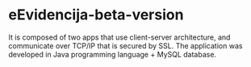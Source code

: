 # eEvidencija-beta-version
It is composed of two apps that use client-server architecture, and communicate over TCP/IP that is secured by SSL. The application was developed in Java programming language + MySQL database.
